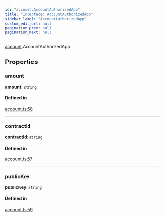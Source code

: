 ```yaml
---
id: "account.AccountAuthorizedApp"
title: "Interface: AccountAuthorizedApp"
sidebar_label: "AccountAuthorizedApp"
custom_edit_url: null
pagination_prev: null
pagination_next: null
---
```


[account](../modules/account.md).AccountAuthorizedApp

## Properties

### amount

 **amount**: `string`

#### Defined in

[account.ts:58](https://github.com/maxhr/near--near-api-js/blob/a0c9a104/packages/near-api-js/src/account.ts#L58)

___

### contractId

 **contractId**: `string`

#### Defined in

[account.ts:57](https://github.com/maxhr/near--near-api-js/blob/a0c9a104/packages/near-api-js/src/account.ts#L57)

___

### publicKey

 **publicKey**: `string`

#### Defined in

[account.ts:59](https://github.com/maxhr/near--near-api-js/blob/a0c9a104/packages/near-api-js/src/account.ts#L59)
